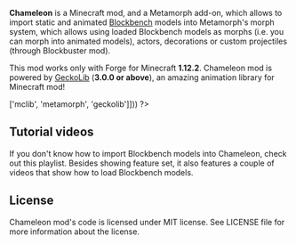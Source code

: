 <?php template('banner', $__data__) ?> 

<?php template('links', $__data__) ?> 

**Chameleon** is a Minecraft mod, and a Metamorph add-on, which allows to import static and animated [Blockbench](<?php echo $links['blockbench'] ?>) models into Metamorph's morph system, which allows using loaded Blockbench models as morphs (i.e. you can morph into animated models), actors, decorations or custom projectiles (through Blockbuster mod). 

This mod works only with Forge for Minecraft **1.12.2**. Chameleon mod is powered by [GeckoLib](<?php echo $links['geckolib']['curse'] ?>) (**3.0.0 or above**), an amazing animation library for Minecraft mod!

<?php template('install', array_merge($__data__, ['dependencies' => ['mclib', 'metamorph', 'geckolib']])) ?> 

## Tutorial videos

If you don't know how to import Blockbench models into Chameleon, check out this playlist. Besides showing feature set, it also features a couple of videos that show how to load Blockbench models.

<?php echo youtube('97romIu2DGo?list=PLLnllO8nnzE94k_xh3tqX58_tJzx92NcG', $domain) ?> 

<?php template('bugs', $__data__) ?> 

<?php if ($domain === \mchorse\GH): ?> 
## License

Chameleon mod's code is licensed under MIT license. See LICENSE file for more information about the license.
<?php endif ?>